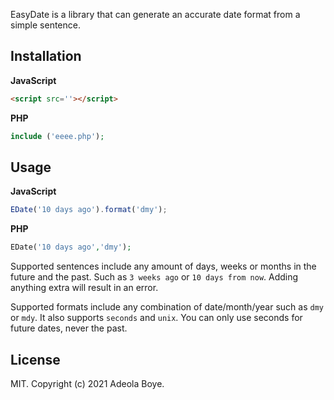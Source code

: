 EasyDate is a library that can generate an accurate date format from a simple sentence.


## Installation

**JavaScript**
```HTML
<script src=''></script>
```
**PHP** 
```PHP
include ('eeee.php');
```

## Usage

**JavaScript**
```Javascript
EDate('10 days ago').format('dmy');
```
**PHP**
```PHP
EDate('10 days ago','dmy');
```

Supported sentences include any amount of days, weeks or months in the future and the past. Such as ``3 weeks ago`` or ``10 days from now``. Adding anything extra will result in an error.

Supported formats include any combination of date/month/year such as ``dmy`` or ``mdy``. It also supports ``seconds`` and ``unix``. You can only use seconds for future dates, never the past. 

## License
MIT. Copyright (c) 2021 Adeola Boye.
